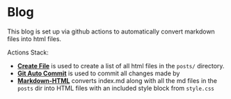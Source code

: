 # Blog
This blog is set up via github actions to automatically convert markdown files into html files.

Actions Stack:
  - [**Create File**](https://github.com/marketplace/actions/create-file) is used to create a list of all html files in the `posts/` directory.
  - [**Git Auto Commit**](https://github.com/marketplace/actions/git-auto-commit) is used to commit all changes made by
  - [**Markdown-HTML**](https://github.com/marketplace/actions/markdown-html) converts index.md along with all the md files in the `posts` dir into HTML files with an included style block from `style.css`
